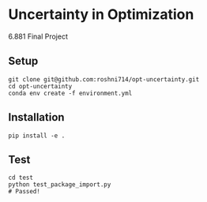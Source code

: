 # Uncertainty in Optimization
6.881 Final Project

## Setup
```
git clone git@github.com:roshni714/opt-uncertainty.git
cd opt-uncertainty
conda env create -f environment.yml
```

## Installation
```
pip install -e .
```

## Test
```
cd test
python test_package_import.py
# Passed!
```
